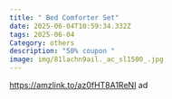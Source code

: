 ```yaml
---
title: " Bed Comforter Set"
date: 2025-06-04T10:59:34.332Z
tags: 2025-06-04
Category: others
description: "50% coupon "
image: img/81lachn9ail._ac_sl1500_.jpg
---
```

https://amzlink.to/az0fHT8A1ReNI   ad
